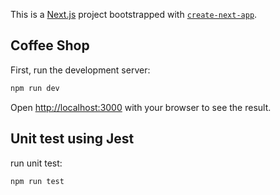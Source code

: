 This is a [Next.js](https://nextjs.org/) project bootstrapped with [`create-next-app`](https://github.com/vercel/next.js/tree/canary/packages/create-next-app).

## Coffee Shop

First, run the development server:

```bash
npm run dev
```

Open [http://localhost:3000](http://localhost:3000) with your browser to see the result.

## Unit test using Jest

run unit test:

```bash
npm run test
```
